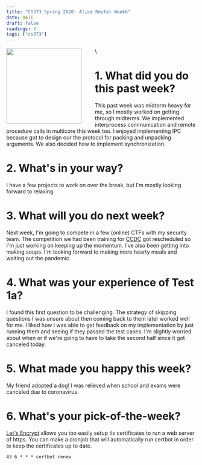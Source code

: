 ```yaml
---
title: "CS373 Spring 2020: Alice Reuter Week6"
date: DATE
draft: false
readings: 3
tags: ["cs373"]
---
```


<img src="/img/cs373/linkedin.png" width="200" align="left" style="padding-right:2rem" />\

# 1. What did you do this past week?

This past week was midterm heavy for me, so I mostly worked on getting through midterms. We implemented interprocess communication and remote procedure calls in multicore this week too. I enjoyed implementing IPC because got to design our the protocol for packing and unpacking arguments. We also decided how to implement synchronization. 

# 2. What's in your way?
I have a few projects to work on over the break, but I'm mostly looking forward to relaxing.

# 3. What will you do next week?
Next week, I'm going to compete in a few (online) CTFs with my security team. The competition we had been training for [CCDC](https://www.nationalccdc.org) got rescheduled so I'm just working on keeping up the momentum. I've also been getting into making soups. I'm looking forward to making more hearty meals and waiting out the pandemic.

# 4. What was your experience of Test 1a?
I found this first question to be challenging. The strategy of skipping questions I was unsure about then coming back to them later worked well for me. I liked how I was able to get feedback on my implementation by just running them and seeing if they passed the test cases. I'm slightly worried about when or if we're going to have to take the second half since it got canceled today.

# 5. What made you happy this week?
My friend adopted a dog! I was relieved when school and exams were canceled due to coronavirus.

# 6. What's your pick-of-the-week?
[Let's Encrypt](letsencrypt.org) allows you too easily setup tls certificates to run a web server of https. You can make a cronjob that will automatically run certbot in order to keep the certificates up to date. 
```
43 6 * * * certbot renew
```
